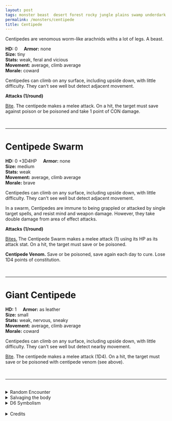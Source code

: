 ```yaml
---
layout: post
tags: monster beast  desert forest rocky jungle plains swamp underdark chaos cursed
permalink: /monsters/centipede
title: Centipede
---
```


Centipedes are venomous worm-like arachnids withs a lot of legs. A beast.

**HD:** 0  &nbsp; &nbsp;  **Armor:** none <br>
**Size:** tiny <br>
**Stats:** weak, feral and vicious<br>
**Movement:** average, climb average<br>
**Morale:** coward <br>

Centipedes can climb on any surface, including upside down, with little difficulty. They can't see well but detect adjacent movement.

**Attacks (1/round)**

<ins>Bite</ins>. The centipede makes a melee attack. On a hit, the target must save against poison or be poisoned and take 1 point of CON damage.

<br>

---

# Centipede Swarm

**HD:** 0 +3D4HP  &nbsp; &nbsp;  **Armor:** none <br>
**Size:** medium <br>
**Stats:** weak <br>
**Movement:** average, climb average <br>
**Morale:** brave <br>

Centipedes can climb on any surface, including upside down, with little difficulty. They can't see well but detect adjacent movement.

In a swarm, Centipedes are immune to being grappled or attacked by single target spells, and resist mind and weapon damage. However, they take double damage from area of effect attacks.

**Attacks (1/round)**

<ins>Bites.</ins> The Centipede Swarm makes a melee attack (1) using its HP as its attack stat. On a hit, the target must save or be poisoned.

<span class="alchemy">**Centipede Venom.** Save or be poisoned, save again each day to cure. Lose 1D4 points of constitution.</span>

<br>

---

# Giant Centipede

**HD:** 1  &nbsp; &nbsp;  **Armor:** as leather <br>
**Size:** small <br>
**Stats:** weak, nervous, sneaky<br>
**Movement:** average, climb average<br>
**Morale:** coward <br>

Centipedes can climb on any surface, including upside down, with little difficulty. They can't see well but detect nearby movement.

<ins>Bite</ins>. The centipede makes a melee attack (1D4). On a hit, the target must save or be poisoned with centipede venom (see above).

<br>

---

<br>

<details markdown="1">
<summary>Random Encounter</summary>

1. **Monster:** 1D4 centipede swarms or 1D8 giant centipedes.
1. **Lair:** A narrow, damp crack in the ground. <br>    &nbsp; OR <br>    **Omen:** The sound of overturned earth.
1. **Spoor:** Paralyzed body, a centipede crawling out of its mouth.
1. **Tracks:** Dampness.
1. **Trace:** A single centipede (or giant centipede).
1. **Trace:** A dead rodent.
</details>

<details markdown="1">
<summary>Salvaging the body</summary>

Centipedes are a delicacy in certain circles; you need as many giant centipedes as there are players to make a day's ration. Collecting their venom is also a possibility.
</details>

<details markdown="1">
<summary>D6 Symbolism</summary>
In local cultures this beast is a symbol of ...

1. Death
1. Circle of life
1. Nightmares
1. Medicine
1. Earth
1. Taboo
</details>

<br>

<details markdown="1">
<summary>Credits</summary>
Nature's own aberration. I made them appropriately deadly with their venom. I thought it was interesting to have a monster that doesn't attack your HP. — SaltyGoo* </span>
</details>
